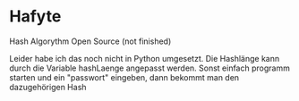 # Hafyte
Hash Algorythm Open Source (not finished)

Leider habe ich das noch nicht in Python umgesetzt. Die Hashlänge kann durch die Variable hashLaenge angepasst werden. Sonst einfach programm starten und ein "passwort" eingeben, dann bekommt man den dazugehörigen Hash
